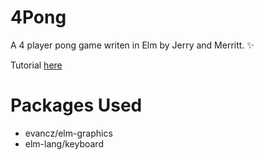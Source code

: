 # 4Pong

A 4 player pong game writen in Elm by Jerry and Merritt. :sparkles:

Tutorial [here](http://elm-lang.org/blog/making-pong)

# Packages Used
 * evancz/elm-graphics
 * elm-lang/keyboard



